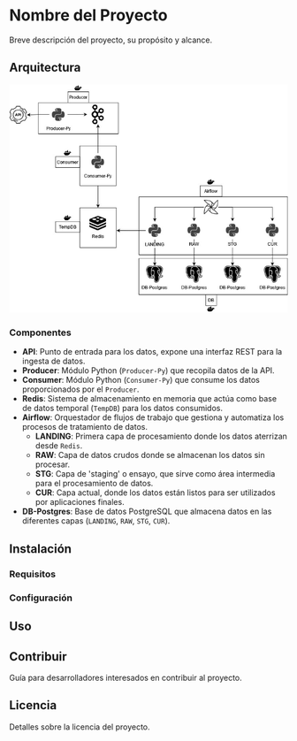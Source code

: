 # Nombre del Proyecto

Breve descripción del proyecto, su propósito y alcance.

## Arquitectura

![title](./docs/img/DIAG_PROYECT.jpg)


### Componentes

- **API**: Punto de entrada para los datos, expone una interfaz REST para la ingesta de datos.
- **Producer**: Módulo Python (`Producer-Py`) que recopila datos de la API.
- **Consumer**: Módulo Python (`Consumer-Py`) que consume los datos proporcionados por el `Producer`.
- **Redis**: Sistema de almacenamiento en memoria que actúa como base de datos temporal (`TempDB`) para los datos consumidos.
- **Airflow**: Orquestador de flujos de trabajo que gestiona y automatiza los procesos de tratamiento de datos.
  - **LANDING**: Primera capa de procesamiento donde los datos aterrizan desde `Redis`.
  - **RAW**: Capa de datos crudos donde se almacenan los datos sin procesar.
  - **STG**: Capa de 'staging' o ensayo, que sirve como área intermedia para el procesamiento de datos.
  - **CUR**: Capa actual, donde los datos están listos para ser utilizados por aplicaciones finales.
- **DB-Postgres**: Base de datos PostgreSQL que almacena datos en las diferentes capas (`LANDING`, `RAW`, `STG`, `CUR`).

## Instalación



### Requisitos


### Configuración


## Uso


## Contribuir

Guía para desarrolladores interesados en contribuir al proyecto.

## Licencia

Detalles sobre la licencia del proyecto.
